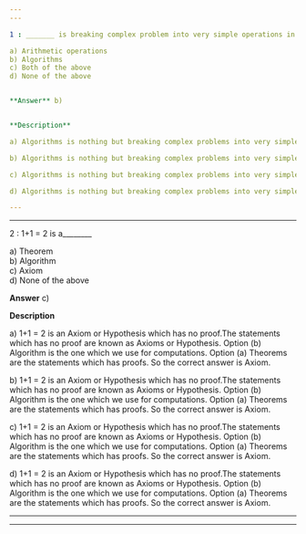```yaml
---
---

1 : _______ is breaking complex problem into very simple operations in a systematic (repeatable) way.

a) Arithmetic operations  
b) Algorithms  
c) Both of the above  
d) None of the above  


**Answer** b) 


**Description**

a) Algorithms is nothing but breaking complex problems into very simple operations and in a  systematic way.If that cannot be done the problem cannot be computed. So computations are done using Algorithms.     Option (a) Arithmetic operations is simply addition, subtraction, multiplication and division.

b) Algorithms is nothing but breaking complex problems into very simple operations and in a  systematic way.If that cannot be done the problem cannot be computed. So computations are done using Algorithms.     Option (a) Arithmetic operations is simply addition, subtraction, multiplication and division.

c) Algorithms is nothing but breaking complex problems into very simple operations and in a  systematic way.If that cannot be done the problem cannot be computed. So computations are done using Algorithms.     Option (a) Arithmetic operations is simply addition, subtraction, multiplication and division.

d) Algorithms is nothing but breaking complex problems into very simple operations and in a  systematic way.If that cannot be done the problem cannot be computed. So computations are done using Algorithms.     Option (a) Arithmetic operations is simply addition, subtraction, multiplication and division.

---
```

---


2 : 1+1 = 2 is a________

a) Theorem  
b) Algorithm  
c) Axiom  
d) None of the above 


**Answer** c) 


**Description**

a) 1+1 = 2 is an Axiom or Hypothesis which has no proof.The statements which has no proof are known as Axioms or Hypothesis. Option (b) Algorithm is the one which we use for computations. Option (a) Theorems are the statements which has proofs. So the correct answer is Axiom.

b) 1+1 = 2 is an Axiom or Hypothesis which has no proof.The statements which has no proof are known as Axioms or Hypothesis. Option (b) Algorithm is the one which we use for computations. Option (a) Theorems are the statements which has proofs. So the correct answer is Axiom.

c) 1+1 = 2 is an Axiom or Hypothesis which has no proof.The statements which has no proof are known as Axioms or Hypothesis. Option (b) Algorithm is the one which we use for computations. Option (a) Theorems are the statements which has proofs. So the correct answer is Axiom.

d) 1+1 = 2 is an Axiom or Hypothesis which has no proof.The statements which has no proof are known as Axioms or Hypothesis. Option (b) Algorithm is the one which we use for computations. Option (a) Theorems are the statements which has proofs. So the correct answer is Axiom.

---
---





